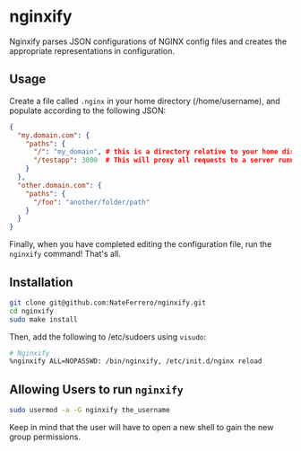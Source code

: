 nginxify
========

Nginxify parses JSON configurations of NGINX config files and creates the appropriate representations in configuration.

## Usage

Create a file called `.nginx` in your home directory (/home/username), and populate according to the following JSON:

```json
{
  "my.domain.com": {
    "paths": {
      "/": "my_domain", # this is a directory relative to your home directory,
      "/testapp": 3000  # This will proxy all requests to a server running on port 3000
    }
  },
  "other.domain.com": {
    "paths": {
      "/foo": "another/folder/path"
    }
  }
}
```

Finally, when you have completed editing the configuration file, run the `nginxify` command! That's all.

## Installation

```bash
git clone git@github.com:NateFerrero/nginxify.git
cd nginxify
sudo make install
```

Then, add the following to /etc/sudoers using `visudo`:

```bash
# Nginxify
%nginxify ALL=NOPASSWD: /bin/nginxify, /etc/init.d/nginx reload
```


## Allowing Users to run `nginxify`

```bash
sudo usermod -a -G nginxify the_username
```

Keep in mind that the user will have to open a new shell to gain the new group permissions.
